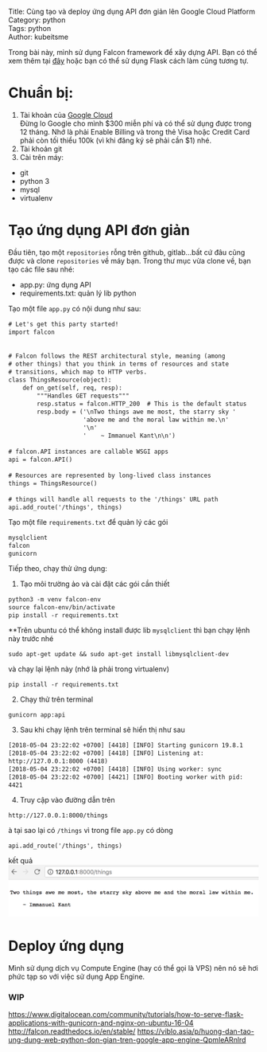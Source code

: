 Title: Cùng tạo và deploy ứng dụng API đơn giản lên Google Cloud Platform  
Category: python  
Tags: python  
Author: kubeitsme  

Trong bài này, mình sử dụng Falcon framework để xây dựng API. Bạn có thể xem thêm tại [đây](http://falcon.readthedocs.io/en/stable/) hoặc bạn có thể sử dụng Flask cách làm cũng tương tự.
# Chuẩn bị:
1. Tài khoản của [Google Cloud](https://cloud.google.com/)  
Đừng lo Google cho mình $300 miễn phí và có thể sử dụng được trong 12 tháng. Nhớ là phải Enable Billing và trong thẻ Visa hoặc Credit Card phải còn tối thiểu 100k (vì khi đăng ký sẽ phải cần $1) nhé.  
2. Tài khoản git  
3. Cài trên máy:
  - git
  - python 3 
  - mysql
  - virtualenv
# Tạo ứng dụng API đơn giản
Đầu tiên, tạo một `repositories` rỗng trên github, gitlab...bất cứ đâu cũng được và clone `repositories` về máy bạn.
Trong thư mục vừa clone về, bạn tạo các file sau nhé:
- app.py: ứng dụng API
- requirements.txt: quản lý lib python  

Tạo một file `app.py` có nội dung như sau:
```
# Let's get this party started!
import falcon


# Falcon follows the REST architectural style, meaning (among
# other things) that you think in terms of resources and state
# transitions, which map to HTTP verbs.
class ThingsResource(object):
    def on_get(self, req, resp):
        """Handles GET requests"""
        resp.status = falcon.HTTP_200  # This is the default status
        resp.body = ('\nTwo things awe me most, the starry sky '
                     'above me and the moral law within me.\n'
                     '\n'
                     '    ~ Immanuel Kant\n\n')

# falcon.API instances are callable WSGI apps
api = falcon.API()

# Resources are represented by long-lived class instances
things = ThingsResource()

# things will handle all requests to the '/things' URL path
api.add_route('/things', things)
```
Tạo một file `requirements.txt` để quản lý các gói
```
mysqlclient
falcon
gunicorn
```
Tiếp theo, chạy thử ứng dụng:
1. Tạo môi trường ảo và cài đặt các gói cần thiết
```
python3 -m venv falcon-env
source falcon-env/bin/activate
pip install -r requirements.txt
```
**Trên ubuntu có thể không install được lib `mysqlclient` thì bạn chạy lệnh này trước nhé
```
sudo apt-get update && sudo apt-get install libmysqlclient-dev
```
và chạy lại lệnh này (nhớ là phải trong virtualenv)
```
pip install -r requirements.txt
```
2. Chạy thử trên terminal
```
gunicorn app:api
```
3. Sau khi chạy lệnh trên terminal sẽ hiển thị như sau
```
[2018-05-04 23:22:02 +0700] [4418] [INFO] Starting gunicorn 19.8.1
[2018-05-04 23:22:02 +0700] [4418] [INFO] Listening at: http://127.0.0.1:8000 (4418)
[2018-05-04 23:22:02 +0700] [4418] [INFO] Using worker: sync
[2018-05-04 23:22:02 +0700] [4421] [INFO] Booting worker with pid: 4421
```
4. Truy cập vào đường dẫn trên
```
http://127.0.0.1:8000/things
```
à tại sao lại có `/things` vì trong file `app.py` có dòng
```
api.add_route('/things', things)
```
kết quả
![alt text](images/ftg_first_run_app.png)
# Deploy ứng dụng
Mình sử dụng dịch vụ Compute Engine (hay có thể gọi là VPS) nên nó sẽ hơi phức tạp so với việc sử dụng App Engine.
### WIP
https://www.digitalocean.com/community/tutorials/how-to-serve-flask-applications-with-gunicorn-and-nginx-on-ubuntu-16-04
http://falcon.readthedocs.io/en/stable/
https://viblo.asia/p/huong-dan-tao-ung-dung-web-python-don-gian-tren-google-app-engine-QpmleARnlrd

